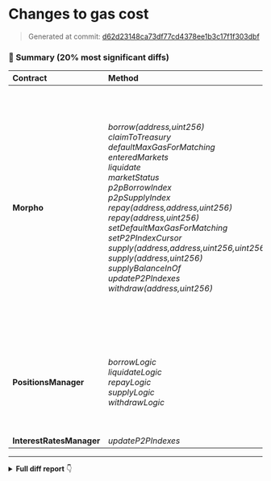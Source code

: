 # Changes to gas cost

> Generated at commit: [d62d23148ca73df77cd4378ee1b3c17f1f303dbf](/Rubilmax/foundry-gas-diff/commit/d62d23148ca73df77cd4378ee1b3c17f1f303dbf)

### 🧾 Summary (20% most significant diffs)

| Contract | Method | Avg (+/-) | % |
|:-|:-|-:|-:|
| **Morpho** | _borrow(address,uint256)_<br />_claimToTreasury_<br />_defaultMaxGasForMatching_<br />_enteredMarkets_<br />_liquidate_<br />_marketStatus_<br />_p2pBorrowIndex_<br />_p2pSupplyIndex_<br />_repay(address,address,uint256)_<br />_repay(address,uint256)_<br />_setDefaultMaxGasForMatching_<br />_setP2PIndexCursor_<br />_supply(address,address,uint256,uint256)_<br />_supply(address,uint256)_<br />_supplyBalanceInOf_<br />_updateP2PIndexes_<br />_withdraw(address,uint256)_ | -43,939 ✅<br />+3,963 ❌<br />-67 ✅<br />+22 ❌<br />-69,325 ✅<br />+622 ❌<br />+18 ❌<br />+18 ❌<br />-2,020 ✅<br />-22,934 ✅<br />-872 ✅<br />+25,350 ❌<br />+402,561 ❌<br />-22,356 ✅<br />+35 ❌<br />-2,300 ✅<br />-15,968 ✅ | **-7.91%**<br />**+46.86%**<br />**-10.55%**<br />**+2.71%**<br />**-21.50%**<br />**+53.99%**<br />**+2.62%**<br />**+2.60%**<br />**-3.39%**<br />**-8.94%**<br />**-10.08%**<br />**+512.43%**<br />**+2898.00%**<br />**-6.03%**<br />**+3.05%**<br />**-9.16%**<br />**-6.02%** |
| **PositionsManager** | _borrowLogic_<br />_liquidateLogic_<br />_repayLogic_<br />_supplyLogic_<br />_withdrawLogic_ | -39,042 ✅<br />-82,027 ✅<br />-25,060 ✅<br />-21,036 ✅<br />-20,058 ✅ | **-7.20%**<br />**-24.90%**<br />**-10.26%**<br />**-5.76%**<br />**-7.57%** |
| **InterestRatesManager** | _updateP2PIndexes_ | -3,004 ✅ | **-11.05%** |
---

<details>
<summary><strong>Full diff report</strong> 👇</summary>
<br />

| Contract | Deployment Cost (+/-) | Method | Min (+/-) | % | Avg (+/-) | % | Median (+/-) | % | Max (+/-) | % | # Calls (+/-) |
|:-|-:|:-|-:|-:|-:|-:|-:|-:|-:|-:|-:|
| **Morpho** | 3,381,129&nbsp;(+113,744) | _borrow(address,uint256)_<br />_borrow(address,uint256,uint256)_<br />_borrowBalanceInOf_<br />_cEth_<br />_claimRewards_<br />_claimToTreasury_<br />_createMarket_<br />_defaultMaxGasForMatching_<br />_deltas_<br />_enteredMarkets_<br />_getEnteredMarkets_<br />_getNext_<br />_initialize_<br />_interestRatesManager_<br />_isClaimRewardsPaused_<br />_lastPoolIndexes_<br />_liquidate_<br />_marketParameters_<br />_marketStatus_<br />_maxSortedUsers_<br />_p2pBorrowIndex_<br />_p2pSupplyIndex_<br />_positionsManager_<br />_repay(address,address,uint256)_<br />_repay(address,uint256)_<br />_rewardsManager_<br />_setDefaultMaxGasForMatching_<br />_setIncentivesVault_<br />_setInterestRatesManager_<br />_setMaxSortedUsers_<br />_setP2PIndexCursor_<br />_setPositionsManager_<br />_setReserveFactor_<br />_setRewardsManager_<br />_setTreasuryVault_<br />_supply(address,address,uint256)_<br />_supply(address,address,uint256,uint256)_<br />_supply(address,uint256)_<br />_supplyBalanceInOf_<br />_treasuryVault_<br />_updateP2PIndexes_<br />_wEth_<br />_withdraw(address,uint256)_<br />_withdraw(address,uint256,address)_ | 13,703&nbsp;(+9,785)<br />11,078&nbsp;(-382,423)<br />894&nbsp;(0)<br />405&nbsp;(0)<br />5,871&nbsp;(0)<br />1,194&nbsp;(+22)<br />2,736&nbsp;(+22)<br />568&nbsp;(-67)<br />1,050&nbsp;(0)<br />616&nbsp;(+22)<br />1,256&nbsp;(+22)<br />1,057&nbsp;(+22)<br />3,765&nbsp;(-45)<br />471&nbsp;(+22)<br />443&nbsp;(+44)<br />742&nbsp;(0)<br />11,771&nbsp;(+7,706)<br />669&nbsp;(0)<br />774&nbsp;(+22)<br />373&nbsp;(+22)<br />593&nbsp;(+22)<br />591&nbsp;(+22)<br />493&nbsp;(+22)<br />8,542&nbsp;(-517)<br />13,873&nbsp;(+9,949)<br />471&nbsp;(+22)<br />1,113&nbsp;(-66)<br />2,695&nbsp;(0)<br />2,673&nbsp;(+44)<br />621&nbsp;(+44)<br />2,717&nbsp;(-2,230)<br />2,697&nbsp;(+67)<br />2,717&nbsp;(-67)<br />2,631&nbsp;(0)<br />2,629&nbsp;(0)<br />469,051&nbsp;(-4,937)<br />11,502&nbsp;(-2,389)<br />13,923&nbsp;(+10,006)<br />980&nbsp;(+44)<br />493&nbsp;(+22)<br />1,766&nbsp;(-45)<br />2,426&nbsp;(+22)<br />5,649&nbsp;(+1,772)<br />327,424&nbsp;(-8,284) | **+249.74%**<br />**-97.18%**<br />**0.00%**<br />**0.00%**<br />**0.00%**<br />**+1.88%**<br />**+0.81%**<br />**-10.55%**<br />**0.00%**<br />**+3.70%**<br />**+1.78%**<br />**+2.13%**<br />**-1.18%**<br />**+4.90%**<br />**+11.03%**<br />**0.00%**<br />**+189.57%**<br />**0.00%**<br />**+2.93%**<br />**+6.27%**<br />**+3.85%**<br />**+3.87%**<br />**+4.67%**<br />**-5.71%**<br />**+253.54%**<br />**+4.90%**<br />**-5.60%**<br />**0.00%**<br />**+1.67%**<br />**+7.63%**<br />**-45.08%**<br />**+2.55%**<br />**-2.41%**<br />**0.00%**<br />**0.00%**<br />**-1.04%**<br />**-17.20%**<br />**+255.45%**<br />**+4.70%**<br />**+4.67%**<br />**-2.48%**<br />**+0.92%**<br />**+45.71%**<br />**-2.47%** | 511,848&nbsp;(-43,939)<br />453,367&nbsp;(+4,279)<br />1,410&nbsp;(-14)<br />655&nbsp;(-10)<br />162,715&nbsp;(+28)<br />12,420&nbsp;(+3,963)<br />259,951&nbsp;(-802)<br />568&nbsp;(-67)<br />2,171&nbsp;(-77)<br />834&nbsp;(+22)<br />1,514&nbsp;(+25)<br />1,127&nbsp;(+22)<br />247,044&nbsp;(+84)<br />476&nbsp;(+23)<br />443&nbsp;(+44)<br />914&nbsp;(-5)<br />253,108&nbsp;(-69,325)<br />1,079&nbsp;(-21)<br />1,774&nbsp;(+622)<br />373&nbsp;(+22)<br />705&nbsp;(+18)<br />710&nbsp;(+18)<br />493&nbsp;(+22)<br />57,644&nbsp;(-2,020)<br />233,500&nbsp;(-22,934)<br />676&nbsp;(+18)<br />7,779&nbsp;(-872)<br />23,750&nbsp;(+19)<br />5,732&nbsp;(+62)<br />4,598&nbsp;(+49)<br />30,297&nbsp;(+25,350)<br />5,756&nbsp;(+85)<br />42,724&nbsp;(-1,062)<br />21,643&nbsp;(+25)<br />23,553&nbsp;(+39)<br />469,051&nbsp;(-4,937)<br />416,452&nbsp;(+402,561)<br />348,636&nbsp;(-22,356)<br />1,181&nbsp;(+35)<br />1,293&nbsp;(+22)<br />22,820&nbsp;(-2,300)<br />2,426&nbsp;(+22)<br />249,208&nbsp;(-15,968)<br />327,424&nbsp;(-8,284) | **-7.91%**<br />**+0.95%**<br />**-0.98%**<br />**-1.50%**<br />**+0.02%**<br />**+46.86%**<br />**-0.31%**<br />**-10.55%**<br />**-3.43%**<br />**+2.71%**<br />**+1.68%**<br />**+1.99%**<br />**+0.03%**<br />**+5.08%**<br />**+11.03%**<br />**-0.54%**<br />**-21.50%**<br />**-1.91%**<br />**+53.99%**<br />**+6.27%**<br />**+2.62%**<br />**+2.60%**<br />**+4.67%**<br />**-3.39%**<br />**-8.94%**<br />**+2.74%**<br />**-10.08%**<br />**+0.08%**<br />**+1.09%**<br />**+1.08%**<br />**+512.43%**<br />**+1.50%**<br />**-2.43%**<br />**+0.12%**<br />**+0.17%**<br />**-1.04%**<br />**+2898.00%**<br />**-6.03%**<br />**+3.05%**<br />**+1.73%**<br />**-9.16%**<br />**+0.92%**<br />**-6.02%**<br />**-2.47%** | 398,171&nbsp;(-236,518)<br />430,755&nbsp;(-8,480)<br />894&nbsp;(0)<br />405&nbsp;(0)<br />177,285&nbsp;(+22)<br />7,913&nbsp;(+2,917)<br />254,459&nbsp;(-930)<br />568&nbsp;(-67)<br />1,050&nbsp;(0)<br />889&nbsp;(+22)<br />1,530&nbsp;(+22)<br />1,130&nbsp;(+22)<br />247,904&nbsp;(-45)<br />471&nbsp;(+22)<br />443&nbsp;(+44)<br />742&nbsp;(0)<br />379,725&nbsp;(-8,991)<br />669&nbsp;(0)<br />1,774&nbsp;(+1,022)<br />373&nbsp;(+22)<br />593&nbsp;(+22)<br />591&nbsp;(+22)<br />493&nbsp;(+22)<br />11,007&nbsp;(-1,471)<br />148,456&nbsp;(-17,582)<br />471&nbsp;(+22)<br />8,238&nbsp;(-66)<br />23,878&nbsp;(0)<br />5,732&nbsp;(+62)<br />4,598&nbsp;(+49)<br />4,881&nbsp;(-66)<br />5,756&nbsp;(+85)<br />2,717&nbsp;(-67)<br />21,814&nbsp;(0)<br />23,812&nbsp;(0)<br />469,051&nbsp;(-4,937)<br />540,732&nbsp;(+526,841)<br />345,216&nbsp;(-49,628)<br />980&nbsp;(+44)<br />493&nbsp;(+22)<br />21,822&nbsp;(-2,657)<br />2,426&nbsp;(+22)<br />182,413&nbsp;(-2,833)<br />327,424&nbsp;(-8,284) | **-37.27%**<br />**-1.93%**<br />**0.00%**<br />**0.00%**<br />**+0.01%**<br />**+58.39%**<br />**-0.36%**<br />**-10.55%**<br />**0.00%**<br />**+2.54%**<br />**+1.46%**<br />**+1.99%**<br />**-0.02%**<br />**+4.90%**<br />**+11.03%**<br />**0.00%**<br />**-2.31%**<br />**0.00%**<br />**+135.90%**<br />**+6.27%**<br />**+3.85%**<br />**+3.87%**<br />**+4.67%**<br />**-11.79%**<br />**-10.59%**<br />**+4.90%**<br />**-0.79%**<br />**0.00%**<br />**+1.09%**<br />**+1.08%**<br />**-1.33%**<br />**+1.50%**<br />**-2.41%**<br />**0.00%**<br />**0.00%**<br />**-1.04%**<br />**+3792.68%**<br />**-12.57%**<br />**+4.70%**<br />**+4.67%**<br />**-10.85%**<br />**+0.92%**<br />**-1.53%**<br />**-2.47%** | 1,084,878&nbsp;(-14,126)<br />926,748&nbsp;(+244,864)<br />4,894&nbsp;(0)<br />2,405&nbsp;(0)<br />314,724&nbsp;(+66)<br />23,501&nbsp;(-35)<br />305,124&nbsp;(-2,270)<br />568&nbsp;(-67)<br />9,050&nbsp;(0)<br />889&nbsp;(+22)<br />2,911&nbsp;(+22)<br />1,193&nbsp;(+22)<br />247,904&nbsp;(-45)<br />2,471&nbsp;(+22)<br />443&nbsp;(+44)<br />2,742&nbsp;(0)<br />546,086&nbsp;(-10,768)<br />2,669&nbsp;(0)<br />2,774&nbsp;(+22)<br />373&nbsp;(+22)<br />2,593&nbsp;(+22)<br />2,591&nbsp;(+22)<br />493&nbsp;(+22)<br />200,020&nbsp;(-4,621)<br />2,293,327&nbsp;(-8,768)<br />2,471&nbsp;(+22)<br />10,238&nbsp;(-66)<br />23,878&nbsp;(0)<br />8,791&nbsp;(+79)<br />8,576&nbsp;(+55)<br />108,709&nbsp;(+103,762)<br />8,815&nbsp;(+102)<br />108,692&nbsp;(-2,679)<br />21,814&nbsp;(0)<br />23,812&nbsp;(0)<br />469,051&nbsp;(-4,937)<br />697,123&nbsp;(+683,232)<br />2,095,559&nbsp;(-5,545)<br />4,980&nbsp;(+44)<br />2,493&nbsp;(+22)<br />51,876&nbsp;(-2,657)<br />2,426&nbsp;(+22)<br />1,930,391&nbsp;(-13,111)<br />327,424&nbsp;(-8,284) | **-1.29%**<br />**+35.91%**<br />**0.00%**<br />**0.00%**<br />**+0.02%**<br />**-0.15%**<br />**-0.74%**<br />**-10.55%**<br />**0.00%**<br />**+2.54%**<br />**+0.76%**<br />**+1.88%**<br />**-0.02%**<br />**+0.90%**<br />**+11.03%**<br />**0.00%**<br />**-1.93%**<br />**0.00%**<br />**+0.80%**<br />**+6.27%**<br />**+0.86%**<br />**+0.86%**<br />**+4.67%**<br />**-2.26%**<br />**-0.38%**<br />**+0.90%**<br />**-0.64%**<br />**0.00%**<br />**+0.91%**<br />**+0.65%**<br />**+2097.47%**<br />**+1.17%**<br />**-2.41%**<br />**0.00%**<br />**0.00%**<br />**-1.04%**<br />**+4918.52%**<br />**-0.26%**<br />**+0.89%**<br />**+0.89%**<br />**-4.87%**<br />**+0.92%**<br />**-0.67%**<br />**-2.47%** | 331&nbsp;(+74)<br />43&nbsp;(+3)<br />519&nbsp;(-1)<br />24&nbsp;(+1)<br />17&nbsp;(0)<br />5&nbsp;(-5)<br />1,717&nbsp;(+223)<br />4&nbsp;(+3)<br />214&nbsp;(+7)<br />5&nbsp;(0)<br />87&nbsp;(-1)<br />36&nbsp;(0)<br />284&nbsp;(+37)<br />2,546&nbsp;(+401)<br />1&nbsp;(0)<br />347&nbsp;(-2)<br />32&nbsp;(+4)<br />156&nbsp;(+3)<br />4&nbsp;(-6)<br />1&nbsp;(0)<br />482&nbsp;(+2)<br />453&nbsp;(0)<br />1&nbsp;(0)<br />4&nbsp;(0)<br />69&nbsp;(+5)<br />2,829&nbsp;(+438)<br />39&nbsp;(+10)<br />285&nbsp;(+37)<br />2&nbsp;(0)<br />4&nbsp;(0)<br />4&nbsp;(+3)<br />2&nbsp;(0)<br />21&nbsp;(0)<br />286&nbsp;(+37)<br />287&nbsp;(+37)<br />1&nbsp;(0)<br />3&nbsp;(+2)<br />673&nbsp;(+165)<br />476&nbsp;(0)<br />5&nbsp;(0)<br />1,313&nbsp;(+3)<br />1&nbsp;(0)<br />93&nbsp;(+8)<br />1&nbsp;(0) |
| **PositionsManager** | 4,592,720&nbsp;(+291,600) | _borrowLogic_<br />_liquidateLogic_<br />_repayLogic_<br />_supplyLogic_<br />_withdrawLogic_ | 556&nbsp;(-147,533)<br />1,046&nbsp;(-1,855)<br />679&nbsp;(0)<br />759&nbsp;(+22)<br />657&nbsp;(0) | **-99.62%**<br />**-63.94%**<br />**0.00%**<br />**+2.99%**<br />**0.00%** | 503,082&nbsp;(-39,042)<br />247,375&nbsp;(-82,027)<br />219,166&nbsp;(-25,060)<br />344,282&nbsp;(-21,036)<br />244,934&nbsp;(-20,058) | **-7.20%**<br />**-24.90%**<br />**-10.26%**<br />**-5.76%**<br />**-7.57%** | 426,548&nbsp;(-15,648)<br />376,224&nbsp;(-8,359)<br />141,582&nbsp;(-19,981)<br />342,120&nbsp;(-53,095)<br />178,893&nbsp;(-2,526) | **-3.54%**<br />**-2.17%**<br />**-12.37%**<br />**-13.43%**<br />**-1.39%** | 1,081,377&nbsp;(-13,795)<br />542,584&nbsp;(-10,136)<br />2,289,787&nbsp;(-8,443)<br />2,092,034&nbsp;(-5,214)<br />1,926,871&nbsp;(-12,804) | **-1.26%**<br />**-1.83%**<br />**-0.37%**<br />**-0.25%**<br />**-0.66%** | 374&nbsp;(+79)<br />32&nbsp;(+5)<br />73&nbsp;(+6)<br />677&nbsp;(+169)<br />94&nbsp;(+9) |
| **InterestRatesManager** | 845,047&nbsp;(+38,239) | _updateP2PIndexes_ | 618&nbsp;(0) | **0.00%** | 24,182&nbsp;(-3,004) | **-11.05%** | 20,674&nbsp;(-2,612) | **-11.22%** | 102,527&nbsp;(-320) | **-0.31%** | 2,551&nbsp;(+237) |
| **RewardsManager** | 972,578&nbsp;(0) | _accrueUserBorrowUnclaimedRewards_<br />_accrueUserSupplyUnclaimedRewards_<br />_claimRewards_<br />_compBorrowerIndex_<br />_compSupplierIndex_<br />_getLocalCompBorrowState_<br />_getLocalCompSupplyState_<br />_initialize_ | 2,107&nbsp;(0)<br />2,129&nbsp;(0)<br />20,828&nbsp;(+88)<br />708&nbsp;(0)<br />731&nbsp;(0)<br />826&nbsp;(0)<br />849&nbsp;(0)<br />2,753&nbsp;(0) | **0.00%**<br />**0.00%**<br />**+0.42%**<br />**0.00%**<br />**0.00%**<br />**0.00%**<br />**0.00%**<br />**0.00%** | 23,043&nbsp;(-185)<br />28,068&nbsp;(+27)<br />68,539&nbsp;(-36)<br />1,088&nbsp;(-64)<br />912&nbsp;(-29)<br />1,270&nbsp;(-89)<br />1,071&nbsp;(-44)<br />68,914&nbsp;(+35) | **-0.80%**<br />**+0.10%**<br />**-0.05%**<br />**-5.56%**<br />**-3.08%**<br />**-6.55%**<br />**-3.95%**<br />**+0.05%** | 23,802&nbsp;(0)<br />25,824&nbsp;(0)<br />67,447&nbsp;(+71)<br />708&nbsp;(0)<br />731&nbsp;(0)<br />826&nbsp;(0)<br />849&nbsp;(0)<br />69,148&nbsp;(0) | **0.00%**<br />**0.00%**<br />**+0.11%**<br />**0.00%**<br />**0.00%**<br />**0.00%**<br />**0.00%**<br />**0.00%** | 56,277&nbsp;(0)<br />57,058&nbsp;(0)<br />182,933&nbsp;(-2,066)<br />2,708&nbsp;(0)<br />2,731&nbsp;(0)<br />2,826&nbsp;(0)<br />2,849&nbsp;(0)<br />69,148&nbsp;(0) | **0.00%**<br />**0.00%**<br />**-1.12%**<br />**0.00%**<br />**0.00%**<br />**0.00%**<br />**0.00%**<br />**0.00%** | 669&nbsp;(+93)<br />959&nbsp;(+174)<br />24&nbsp;(0)<br />21&nbsp;(+3)<br />22&nbsp;(+3)<br />18&nbsp;(+3)<br />18&nbsp;(+3)<br />284&nbsp;(+37) |
| **IncentivesVault** | 623,575&nbsp;(-17,019) | _tradeCompForMorphoTokens_ | 443&nbsp;(0) | **0.00%** | 33,621&nbsp;(-51) | **-0.15%** | 36,308&nbsp;(-78) | **-0.21%** | 65,565&nbsp;(-86) | **-0.13%** | 6&nbsp;(0) |
</details>